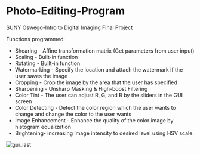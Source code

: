 # Photo-Editing-Program
SUNY Oswego-Intro to Digital Imaging Final Project

Functions programmed:
-	Shearing - Affine transformation matrix (Get parameters from user input)
-	Scaling - Built-in function
-	Rotating - Built-in function
-	Watermarking - Specify the location and attach the watermark if the user saves the image
-	Cropping - Crop the image by the area that the user has specified
-	Sharpening - Unsharp Masking & High-boost Filtering
-	Color Tint - The user can adjust R, G, and B by the sliders in the GUI screen
-	Color Detecting - Detect the color region which the user wants to change and change the color to the user wants
-	Image Enhancement - Enhance the quality of the color image by histogram equalization
-	Brightening- increasing image intensity to desired level using HSV scale.

![gui_last](https://user-images.githubusercontent.com/62274608/218250371-36706146-7cd0-404a-947c-6abc7b16fd27.png)
